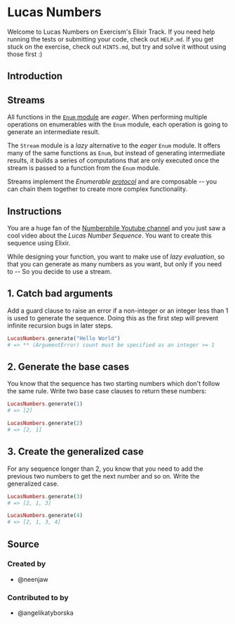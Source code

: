# Lucas Numbers

Welcome to Lucas Numbers on Exercism's Elixir Track.
If you need help running the tests or submitting your code, check out `HELP.md`.
If you get stuck on the exercise, check out `HINTS.md`, but try and solve it without using those first :)

## Introduction

## Streams

All functions in the [`Enum` module][exercism-enum] are _eager_. When performing multiple operations on enumerables with the `Enum` module, each operation is going to generate an intermediate result.

The `Stream` module is a _lazy_ alternative to the _eager_ `Enum` module. It offers many of the same functions as `Enum`, but instead of generating intermediate results, it builds a series of computations that are only executed once the stream is passed to a function from the `Enum` module.

Streams implement the _Enumerable [protocol][exercism-protocols]_ and are composable -- you can chain them together to create more complex functionality.

[exercism-enum]: https://exercism.org/tracks/elixir/concepts/enum
[exercism-protocols]: https://exercism.org/tracks/elixir/concepts/protocols

## Instructions

You are a huge fan of the [Numberphile Youtube channel](https://www.youtube.com/watch?v=PeUbRXnbmms) and you just saw a cool video about the _Lucas Number Sequence_. You want to create this sequence using Elixir.

While designing your function, you want to make use of _lazy evaluation_, so that you can generate as many numbers as you want, but only if you need to -- So you decide to use a stream.

## 1. Catch bad arguments

Add a guard clause to raise an error if a non-integer or an integer less than 1 is used to generate the sequence. Doing this as the first step will prevent infinite recursion bugs in later steps.

```elixir
LucasNumbers.generate("Hello World")
# => ** (ArgumentError) count must be specified as an integer >= 1
```

## 2. Generate the base cases

You know that the sequence has two starting numbers which don't follow the same rule. Write two base case clauses to return these numbers:

```elixir
LucasNumbers.generate(1)
# => [2]

LucasNumbers.generate(2)
# => [2, 1]
```

## 3. Create the generalized case

For any sequence longer than 2, you know that you need to add the previous two numbers to get the next number and so on. Write the generalized case.

```elixir
LucasNumbers.generate(3)
# => [2, 1, 3]

LucasNumbers.generate(4)
# => [2, 1, 3, 4]
```

## Source

### Created by

- @neenjaw

### Contributed to by

- @angelikatyborska